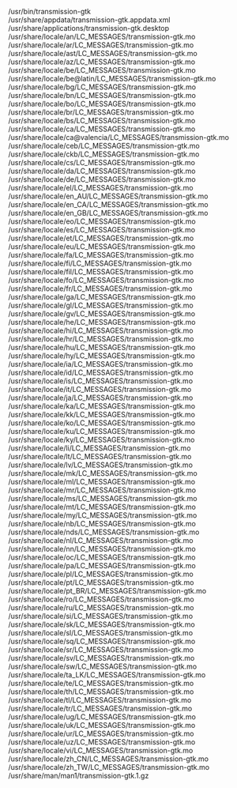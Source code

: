 /usr/bin/transmission-gtk  
/usr/share/appdata/transmission-gtk.appdata.xml  
/usr/share/applications/transmission-gtk.desktop  
/usr/share/locale/an/LC\_MESSAGES/transmission-gtk.mo  
/usr/share/locale/ar/LC\_MESSAGES/transmission-gtk.mo  
/usr/share/locale/ast/LC\_MESSAGES/transmission-gtk.mo  
/usr/share/locale/az/LC\_MESSAGES/transmission-gtk.mo  
/usr/share/locale/be/LC\_MESSAGES/transmission-gtk.mo  
/usr/share/locale/be@latin/LC\_MESSAGES/transmission-gtk.mo  
/usr/share/locale/bg/LC\_MESSAGES/transmission-gtk.mo  
/usr/share/locale/bn/LC\_MESSAGES/transmission-gtk.mo  
/usr/share/locale/bo/LC\_MESSAGES/transmission-gtk.mo  
/usr/share/locale/br/LC\_MESSAGES/transmission-gtk.mo  
/usr/share/locale/bs/LC\_MESSAGES/transmission-gtk.mo  
/usr/share/locale/ca/LC\_MESSAGES/transmission-gtk.mo  
/usr/share/locale/ca@valencia/LC\_MESSAGES/transmission-gtk.mo  
/usr/share/locale/ceb/LC\_MESSAGES/transmission-gtk.mo  
/usr/share/locale/ckb/LC\_MESSAGES/transmission-gtk.mo  
/usr/share/locale/cs/LC\_MESSAGES/transmission-gtk.mo  
/usr/share/locale/da/LC\_MESSAGES/transmission-gtk.mo  
/usr/share/locale/de/LC\_MESSAGES/transmission-gtk.mo  
/usr/share/locale/el/LC\_MESSAGES/transmission-gtk.mo  
/usr/share/locale/en\_AU/LC\_MESSAGES/transmission-gtk.mo  
/usr/share/locale/en\_CA/LC\_MESSAGES/transmission-gtk.mo  
/usr/share/locale/en\_GB/LC\_MESSAGES/transmission-gtk.mo  
/usr/share/locale/eo/LC\_MESSAGES/transmission-gtk.mo  
/usr/share/locale/es/LC\_MESSAGES/transmission-gtk.mo  
/usr/share/locale/et/LC\_MESSAGES/transmission-gtk.mo  
/usr/share/locale/eu/LC\_MESSAGES/transmission-gtk.mo  
/usr/share/locale/fa/LC\_MESSAGES/transmission-gtk.mo  
/usr/share/locale/fi/LC\_MESSAGES/transmission-gtk.mo  
/usr/share/locale/fil/LC\_MESSAGES/transmission-gtk.mo  
/usr/share/locale/fo/LC\_MESSAGES/transmission-gtk.mo  
/usr/share/locale/fr/LC\_MESSAGES/transmission-gtk.mo  
/usr/share/locale/ga/LC\_MESSAGES/transmission-gtk.mo  
/usr/share/locale/gl/LC\_MESSAGES/transmission-gtk.mo  
/usr/share/locale/gv/LC\_MESSAGES/transmission-gtk.mo  
/usr/share/locale/he/LC\_MESSAGES/transmission-gtk.mo  
/usr/share/locale/hi/LC\_MESSAGES/transmission-gtk.mo  
/usr/share/locale/hr/LC\_MESSAGES/transmission-gtk.mo  
/usr/share/locale/hu/LC\_MESSAGES/transmission-gtk.mo  
/usr/share/locale/hy/LC\_MESSAGES/transmission-gtk.mo  
/usr/share/locale/ia/LC\_MESSAGES/transmission-gtk.mo  
/usr/share/locale/id/LC\_MESSAGES/transmission-gtk.mo  
/usr/share/locale/is/LC\_MESSAGES/transmission-gtk.mo  
/usr/share/locale/it/LC\_MESSAGES/transmission-gtk.mo  
/usr/share/locale/ja/LC\_MESSAGES/transmission-gtk.mo  
/usr/share/locale/ka/LC\_MESSAGES/transmission-gtk.mo  
/usr/share/locale/kk/LC\_MESSAGES/transmission-gtk.mo  
/usr/share/locale/ko/LC\_MESSAGES/transmission-gtk.mo  
/usr/share/locale/ku/LC\_MESSAGES/transmission-gtk.mo  
/usr/share/locale/ky/LC\_MESSAGES/transmission-gtk.mo  
/usr/share/locale/li/LC\_MESSAGES/transmission-gtk.mo  
/usr/share/locale/lt/LC\_MESSAGES/transmission-gtk.mo  
/usr/share/locale/lv/LC\_MESSAGES/transmission-gtk.mo  
/usr/share/locale/mk/LC\_MESSAGES/transmission-gtk.mo  
/usr/share/locale/ml/LC\_MESSAGES/transmission-gtk.mo  
/usr/share/locale/mr/LC\_MESSAGES/transmission-gtk.mo  
/usr/share/locale/ms/LC\_MESSAGES/transmission-gtk.mo  
/usr/share/locale/mt/LC\_MESSAGES/transmission-gtk.mo  
/usr/share/locale/my/LC\_MESSAGES/transmission-gtk.mo  
/usr/share/locale/nb/LC\_MESSAGES/transmission-gtk.mo  
/usr/share/locale/nds/LC\_MESSAGES/transmission-gtk.mo  
/usr/share/locale/nl/LC\_MESSAGES/transmission-gtk.mo  
/usr/share/locale/nn/LC\_MESSAGES/transmission-gtk.mo  
/usr/share/locale/oc/LC\_MESSAGES/transmission-gtk.mo  
/usr/share/locale/pa/LC\_MESSAGES/transmission-gtk.mo  
/usr/share/locale/pl/LC\_MESSAGES/transmission-gtk.mo  
/usr/share/locale/pt/LC\_MESSAGES/transmission-gtk.mo  
/usr/share/locale/pt\_BR/LC\_MESSAGES/transmission-gtk.mo  
/usr/share/locale/ro/LC\_MESSAGES/transmission-gtk.mo  
/usr/share/locale/ru/LC\_MESSAGES/transmission-gtk.mo  
/usr/share/locale/si/LC\_MESSAGES/transmission-gtk.mo  
/usr/share/locale/sk/LC\_MESSAGES/transmission-gtk.mo  
/usr/share/locale/sl/LC\_MESSAGES/transmission-gtk.mo  
/usr/share/locale/sq/LC\_MESSAGES/transmission-gtk.mo  
/usr/share/locale/sr/LC\_MESSAGES/transmission-gtk.mo  
/usr/share/locale/sv/LC\_MESSAGES/transmission-gtk.mo  
/usr/share/locale/sw/LC\_MESSAGES/transmission-gtk.mo  
/usr/share/locale/ta\_LK/LC\_MESSAGES/transmission-gtk.mo  
/usr/share/locale/te/LC\_MESSAGES/transmission-gtk.mo  
/usr/share/locale/th/LC\_MESSAGES/transmission-gtk.mo  
/usr/share/locale/tl/LC\_MESSAGES/transmission-gtk.mo  
/usr/share/locale/tr/LC\_MESSAGES/transmission-gtk.mo  
/usr/share/locale/ug/LC\_MESSAGES/transmission-gtk.mo  
/usr/share/locale/uk/LC\_MESSAGES/transmission-gtk.mo  
/usr/share/locale/ur/LC\_MESSAGES/transmission-gtk.mo  
/usr/share/locale/uz/LC\_MESSAGES/transmission-gtk.mo  
/usr/share/locale/vi/LC\_MESSAGES/transmission-gtk.mo  
/usr/share/locale/zh\_CN/LC\_MESSAGES/transmission-gtk.mo  
/usr/share/locale/zh\_TW/LC\_MESSAGES/transmission-gtk.mo  
/usr/share/man/man1/transmission-gtk.1.gz  
